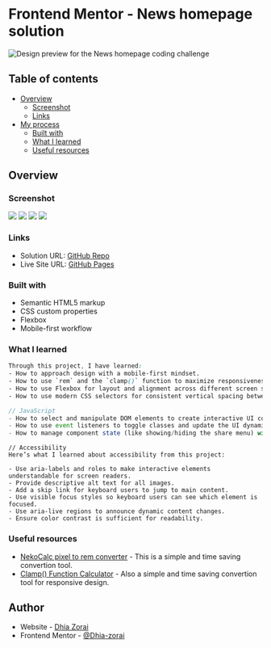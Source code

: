 # Frontend Mentor - News homepage solution

![Design preview for the News homepage coding challenge](preview.jpg)

## Table of contents

- [Overview](#overview)
  - [Screenshot](#screenshot)
  - [Links](#links)
- [My process](#my-process)
  - [Built with](#built-with)
  - [What I learned](#what-i-learned)
  - [Useful resources](#useful-resources)

## Overview

### Screenshot

![](design/desktop-design.jpg)
![](design/active-states.jpg)
![](design/mobile-design.jpg)
![](design/mobile-menu.jpg)

### Links

- Solution URL: [GitHub Repo](https://github.com/Dhia-zorai/News-homepage)
- Live Site URL: [GitHub Pages](https://dhia-zorai.github.io/News-homepage/)

### Built with

- Semantic HTML5 markup
- CSS custom properties
- Flexbox
- Mobile-first workflow

### What I learned

```css
Through this project, I have learned:
- How to approach design with a mobile-first mindset.
- How to use `rem` and the `clamp()` function to maximize responsiveness.
- How to use Flexbox for layout and alignment across different screen sizes.
- How to use modern CSS selectors for consistent vertical spacing between elements.
```

```js
// JavaScript
- How to select and manipulate DOM elements to create interactive UI components.
- How to use event listeners to toggle classes and update the UI dynamically.
- How to manage component state (like showing/hiding the share menu) with class toggling.

```

```
// Accessibility
Here’s what I learned about accessibility from this project:

- Use aria-labels and roles to make interactive elements understandable for screen readers.
- Provide descriptive alt text for all images.
- Add a skip link for keyboard users to jump to main content.
- Use visible focus styles so keyboard users can see which element is focused.
- Use aria-live regions to announce dynamic content changes.
- Ensure color contrast is sufficient for readability.

```

### Useful resources

- [NekoCalc pixel to rem converter](https://nekocalc.com/px-to-rem-converter) - This is a simple and time saving convertion tool.
- [Clamp() Function Calculator](https://nekocalc.com/px-to-rem-converter) - Also a simple and time saving convertion tool for responsive design.

## Author

- Website - [Dhia Zorai](https://dhia-zorai.github.io/My-Portfolio/)
- Frontend Mentor - [@Dhia-zorai](https://www.frontendmentor.io/profile/Dhia-zorai)
